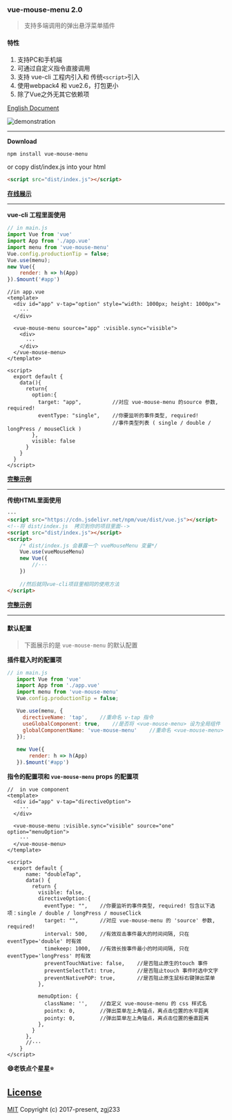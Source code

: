 ### vue-mouse-menu 2.0
>支持多端调用的弹出悬浮菜单插件
#### 特性
1. 支持PC和手机端
2. 可通过自定义指令直接调用
3. 支持 vue-cli 工程内引入和 传统`<script>`引入
4. 使用webpack4 和 vue2.6，打包更小
5. 除了Vue之外无其它依赖项

[English Document](https://github.com/zgj233/vue-mouse-menu/blob/master/README.md)

![demonstration](https://github.com/zgj233/vue-mouse-menu/blob/master/touch.gif)

* * *
**Download**
```bash
npm install vue-mouse-menu
```
or copy dist/index.js into your html
```html
<script src="dist/index.js"></script>
```

**[在线展示]()**

* * *

**vue-cli 工程里面使用**
```javascript
// in main.js
import Vue from 'vue'
import App from './app.vue'
import menu from 'vue-mouse-menu' 
Vue.config.productionTip = false;
Vue.use(menu);
new Vue({
    render: h => h(App)
}).$mount('#app')
```

```vue
//in app.vue
<template>
  <div id="app" v-tap="option" style="width: 1000px; height: 1000px">
    ···
  </div>
  
  <vue-mouse-menu source="app" :visible.sync="visible">
    <div>
      ···
    </div>
  </vue-mouse-menu>
</template>

<script>
  export default {
    data(){
      return{
        option:{
          target: "app",          //对应 vue-mouse-menu 的source 参数, required!
          eventType: "single",    //你要监听的事件类型, required!
                                  //事件类型列表 ( single / double / longPress / mouseClick )
        },
        visible: false
      }
    }
  }
</script>
```

**[完整示例](https://github.com/zgj233/vue-mouse-menu/tree/master/example)**

* * *

**传统HTML里面使用**
```html
···
<script src="https://cdn.jsdelivr.net/npm/vue/dist/vue.js"></script>
<!--将 dist/index.js  拷贝到你的项目里面-->
<script src="dist/index.js"></script>
<script>
    /* dist/index.js 会暴露一个 vueMouseMenu 变量*/
    Vue.use(vueMouseMenu)
    new Vue({
        //···
    })
    
    //然后就同vue-cli项目里相同的使用方法
</script>

```
**[完整示例](https://github.com/zgj233/vue-mouse-menu/tree/master/dist-test)**

* * *


#### 默认配置
> 下面展示的是 `vue-mouse-menu` 的默认配置

**插件载入时的配置项**
```javascript
// in main.js
   import Vue from 'vue'
   import App from './app.vue'
   import menu from 'vue-mouse-menu' 
   Vue.config.productionTip = false;

   Vue.use(menu, {
     directiveName: 'tap',    //重命名 v-tap 指令
     useGlobalComponent: true,    //是否将 <vue-mouse-menu> 设为全局组件
     globalComponentName: 'vue-mouse-menu'    //重命名 <vue-mouse-menu> 组件
   });
   
   new Vue({
       render: h => h(App)
   }).$mount('#app')
```

**指令的配置项和 `vue-mouse-menu` props 的配置项**
```vue
//  in vue component
<template>
  <div id="app" v-tap="directiveOption">
    ···
  </div>
  
  <vue-mouse-menu :visible.sync="visible" source="one" option="menuOption">
    ···
  </vue-mouse-menu>
</template>

<script>
  export default {
      name: "doubleTap",
      data() {
        return {
          visible: false,
          directiveOption:{   
            eventType: "",    //你要监听的事件类型, required! 包含以下选项：single / double / longPress / mouseClick
            target: "",       //对应 vue-mouse-menu 的 'source' 参数, required!
            interval: 500,    //有效双击事件最大的时间间隔, 只在 eventType='double' 时有效
            timekeep: 1000,   //有效长按事件最小的时间间隔, 只在 eventType='longPress' 时有效
            preventTouchNative: false,    //是否阻止原生的touch 事件
            preventSelectTxt: true,       //是否阻止touch 事件时选中文字
            preventNativePOP: true,       //是否阻止原生鼠标右键弹出菜单
          },
          
          menuOption: {
            className: '',    //自定义 vue-mouse-menu 的 css 样式名
            pointx: 0,        //弹出菜单左上角锚点，离点击位置的水平距离
            pointy: 0,        //弹出菜单左上角锚点，离点击位置的垂直距离
          },
        }
      },
      //···
    }
</script>
```

**😄老铁点个星星⭐**

## [License](/#license)
[MIT](https://opensource.org/licenses/MIT)
Copyright (c) 2017-present, zgj233